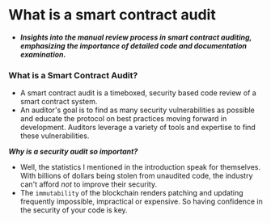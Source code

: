 # What is a smart contract audit
- ***Insights into the manual review process in smart contract auditing, emphasizing the importance of detailed code and documentation examination.***

### What is a Smart Contract Audit?
- A smart contract audit is a timeboxed, security based code review of a smart contract system.
- An auditor's goal is to find as many security vulnerabilities as possible and educate the protocol on best practices moving forward in development. Auditors leverage a variety of tools and expertise to find these vulnerabilities.

_**Why is a security audit so important?**_
- Well, the statistics I mentioned in the introduction speak for themselves. With billions of dollars being stolen from unaudited code, the industry can't afford _not_ to improve their security.
- The `immutability` of the blockchain renders patching and updating frequently impossible, impractical or expensive. So having confidence in the security of your code is key.

